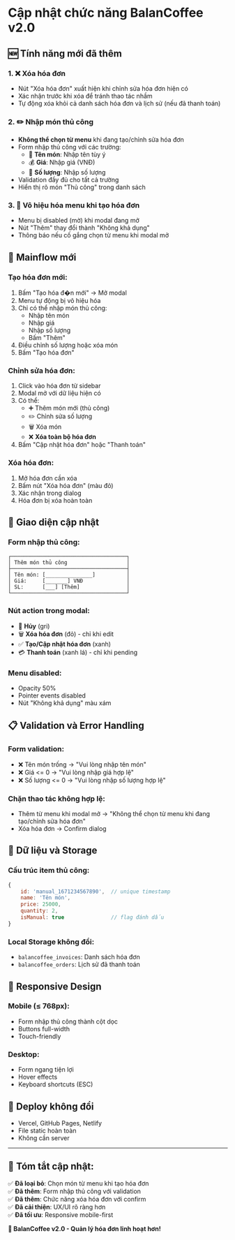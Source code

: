 # Cập nhật chức năng BalanCoffee v2.0

## 🆕 Tính năng mới đã thêm

### 1. **❌ Xóa hóa đơn**
- Nút "Xóa hóa đơn" xuất hiện khi chỉnh sửa hóa đơn hiện có
- Xác nhận trước khi xóa để tránh thao tác nhầm
- Tự động xóa khỏi cả danh sách hóa đơn và lịch sử (nếu đã thanh toán)

### 2. **✏️ Nhập món thủ công**
- **Không thể chọn từ menu** khi đang tạo/chỉnh sửa hóa đơn
- Form nhập thủ công với các trường:
  - 📝 **Tên món**: Nhập tên tùy ý
  - 💰 **Giá**: Nhập giá (VNĐ)
  - 🔢 **Số lượng**: Nhập số lượng
- Validation đầy đủ cho tất cả trường
- Hiển thị rõ món "Thủ công" trong danh sách

### 3. **🚫 Vô hiệu hóa menu khi tạo hóa đơn**
- Menu bị disabled (mờ) khi modal đang mở
- Nút "Thêm" thay đổi thành "Không khả dụng"
- Thông báo nếu cố gắng chọn từ menu khi modal mở

## 🔄 Mainflow mới

### **Tạo hóa đơn mới:**
1. Bấm "Tạo hóa đ�n mới" → Mở modal
2. Menu tự động bị vô hiệu hóa
3. Chỉ có thể nhập món thủ công:
   - Nhập tên món
   - Nhập giá
   - Nhập số lượng
   - Bấm "Thêm"
4. Điều chỉnh số lượng hoặc xóa món
5. Bấm "Tạo hóa đơn"

### **Chỉnh sửa hóa đơn:**
1. Click vào hóa đơn từ sidebar
2. Modal mở với dữ liệu hiện có
3. Có thể:
   - ➕ Thêm món mới (thủ công)
   - ✏️ Chỉnh sửa số lượng
   - 🗑️ Xóa món
   - ❌ **Xóa toàn bộ hóa đơn**
4. Bấm "Cập nhật hóa đơn" hoặc "Thanh toán"

### **Xóa hóa đơn:**
1. Mở hóa đơn cần xóa
2. Bấm nút "Xóa hóa đơn" (màu đỏ)
3. Xác nhận trong dialog
4. Hóa đơn bị xóa hoàn toàn

## 🎨 Giao diện cập nhật

### **Form nhập thủ công:**
```
┌─────────────────────────────────────┐
│ Thêm món thủ công                   │
├─────────────────────────────────────┤
│ Tên món: [_______________]          │
│ Giá:     [_______] VNĐ              │
│ SL:      [___] [Thêm]               │
└─────────────────────────────────────┘
```

### **Nút action trong modal:**
- 🔘 **Hủy** (gri)
- 🗑️ **Xóa hóa đơn** (đỏ) - chỉ khi edit
- ✅ **Tạo/Cập nhật hóa đơn** (xanh)
- 💳 **Thanh toán** (xanh lá) - chỉ khi pending

### **Menu disabled:**
- Opacity 50%
- Pointer events disabled
- Nút "Không khả dụng" màu xám

## 📋 Validation và Error Handling

### **Form validation:**
- ❌ Tên món trống → "Vui lòng nhập tên món"
- ❌ Giá <= 0 → "Vui lòng nhập giá hợp lệ"  
- ❌ Số lượng <= 0 → "Vui lòng nhập số lượng hợp lệ"

### **Chặn thao tác không hợp lệ:**
- Thêm từ menu khi modal mở → "Không thể chọn từ menu khi đang tạo/chỉnh sửa hóa đơn"
- Xóa hóa đơn → Confirm dialog

## 💾 Dữ liệu và Storage

### **Cấu trúc item thủ công:**
```javascript
{
    id: 'manual_1671234567890',  // unique timestamp
    name: 'Tên món',
    price: 25000,
    quantity: 2,
    isManual: true               // flag đánh dấu
}
```

### **Local Storage không đổi:**
- `balancoffee_invoices`: Danh sách hóa đơn
- `balancoffee_orders`: Lịch sử đã thanh toán

## 🔧 Responsive Design

### **Mobile (≤ 768px):**
- Form nhập thủ công thành cột dọc
- Buttons full-width
- Touch-friendly

### **Desktop:**
- Form ngang tiện lợi
- Hover effects
- Keyboard shortcuts (ESC)

## 🚀 Deploy không đổi

- Vercel, GitHub Pages, Netlify
- File static hoàn toàn
- Không cần server

---

## 🎯 **Tóm tắt cập nhật:**

✅ **Đã loại bỏ**: Chọn món từ menu khi tạo hóa đơn  
✅ **Đã thêm**: Form nhập thủ công với validation  
✅ **Đã thêm**: Chức năng xóa hóa đơn với confirm  
✅ **Đã cải thiện**: UX/UI rõ ràng hơn  
✅ **Đã tối ưu**: Responsive mobile-first  

**🏪 BalanCoffee v2.0 - Quản lý hóa đơn linh hoạt hơn!**
